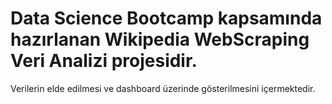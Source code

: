 # Data Science Bootcamp kapsamında hazırlanan Wikipedia WebScraping Veri Analizi projesidir.

Verilerin elde edilmesi ve dashboard üzerinde gösterilmesini içermektedir.

